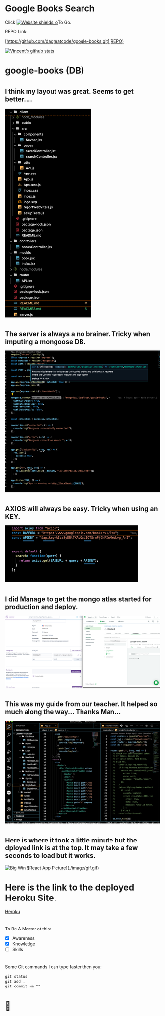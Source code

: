 # Google Books Search
Click
[![Website shields.io](https://img.shields.io/website-up-down-green-red/http/shields.io.svg)](https://da-google-books.herokuapp.com/)To Go.


REPO Link: 

[https://github.com/dagreatcode/google-books.git](REPO)

[![Vincent's github stats](https://github-readme-stats.vercel.app/api?username=DaGreatCode&theme=blue-green)](https://github.com/DaGreatCode/github-readme-stats)
# google-books (DB)
#
## I think my layout was great. Seems to get better....
![React App Picture](./image/img1.png)
#
## The server is always a no brainer. Tricky when imputing a mongoose DB.
![React App Picture](./image/img2.png)
#
## AXIOS will always be easy. Tricky when using an KEY.
![React App Picture](./image/img3.png)
#
## I did Manage to get the mongo atlas started for production and deploy.
![React App Picture](./image/img4.png)
#
## This was my guide from our teacher. It helped so much along the way... Thanks Man...
![React App Picture](./image/img5.png)
#
## Here is where it took a little minute but the dployed link is at the top. It may take a few seconds to load but it works.
<img src="./image/gif.gif" alt="Big Win">
![React App Picture](./image/gif.gif)

# Here is the link to the deployed Heroku Site. 
[Heroku](https://da-google-books.herokuapp.com/)
#
#
To Be A Master at this:
- [x] Awareness
- [x] Knowledge
- [ ] Skills
#
#
#
Some Git commands I can type faster then you:
```
git status
git add .
git commit -m ""
```

# :thinking: